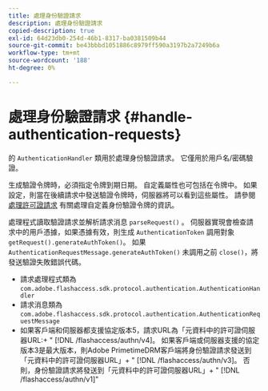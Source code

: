 ```yaml
---
title: 處理身份驗證請求
description: 處理身份驗證請求
copied-description: true
exl-id: 64d23db0-254d-46b1-8317-ba0381509b44
source-git-commit: be43bbbd1051886c8979ff590a3197b2a7249b6a
workflow-type: tm+mt
source-wordcount: '188'
ht-degree: 0%

---
```


# 處理身份驗證請求 {#handle-authentication-requests}

的 `AuthenticationHandler` 類用於處理身份驗證請求。 它僅用於用戶名/密碼驗證。

生成驗證令牌時，必須指定令牌到期日期。 自定義屬性也可包括在令牌中。 如果設定，則當在後續請求中發送驗證令牌時，伺服器將可以看到這些屬性。 請參閱 [處理許可證請求](../../protecting-content/implementing-the-license-server/handling-license-reqs/license-handling-classes.md) 有關處理自定義身份驗證令牌的資訊。

處理程式讀取驗證請求並解析請求消息 `parseRequest()` 。 伺服器實現會檢查請求中的用戶憑據，如果憑據有效，則生成 `AuthenticationToken` 調用對象 `getRequest().generateAuthToken()`。 如果 `AuthenticationRequestMessage.generateAuthToken()` 未調用之前 `close()`，將發送驗證失敗錯誤代碼。

* 請求處理程式類為 `com.adobe.flashaccess.sdk.protocol.authentication.AuthenticationHandler`
* 請求消息類為 `com.adobe.flashaccess.sdk.protocol.authentication.AuthenticationRequestMessage`
* 如果客戶端和伺服器都支援協定版本5，請求URL為「元資料中的許可證伺服器URL:+ &quot; [!DNL /flashaccess/authn/v4]。 如果客戶端或伺服器支援的協定版本3是最大版本，則Adobe PrimetimeDRM客戶端將身份驗證請求發送到「元資料中的許可證伺服器URL」+ &quot; [!DNL /flashaccess/authn/v3]。 否則，身份驗證請求將發送到「元資料中的許可證伺服器URL」+ &quot; [!DNL /flashaccess/authn/v1]&quot;
